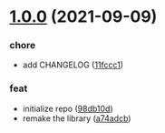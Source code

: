 # [1.0.0](https://github.com/Samarium150/qr.ts/compare/98db10d36c1a42453a48a6a6127ffcaccf81af2c...v1.0.0) (2021-09-09)


### chore

* add CHANGELOG ([11fccc1](https://github.com/Samarium150/qr.ts/commit/11fccc1d8dd57b3bb3545ab0ea18cdee0fd85f34))

### feat

* initialize repo ([98db10d](https://github.com/Samarium150/qr.ts/commit/98db10d36c1a42453a48a6a6127ffcaccf81af2c))
* remake the library ([a74adcb](https://github.com/Samarium150/qr.ts/commit/a74adcb9792edb3ff4dc4585b6e56654a5b19224))



